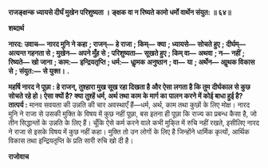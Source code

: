 **राजङ्क्षन्क ध्यायसे दीर्घं मुखेन परिशुष्यता ।** **ङ्क्षक वा न रिष्यते कामो धर्मो वार्थेन संयुत: ॥ ६४॥** 

**शब्दार्थ** 

**नारद: उवाच—** **नारद मुनि ने कहा** **; राजन्—** **हे राजा** **; किम्—** **क्या** **; ध्यायसे—** **सोचते हुए** **; दीर्घम्—** **अत्यन्त गहनता से** **; मुखेन—** **अपने मुँह से** **; परिशुष्यता—** **सूखते हुए** **; किम् वा—** **अथवा** **; न—** **नहीं** **; रिष्यते—** **खो जाना** **; काम:—** **इन्द्रियतृप्ति** **; धर्म:—** **धाॢमक** **अनुष्ठान** **; वा—** **या** **; अर्थेन—** **आॢथक विकास से** **; संयुत:—** **से युक्त।** **.** 

**महर्षि नारद ने पूछा : हे राजन्, तुश्हारा मुख सूख रहा दिखता है और ऐसा लगता है कि तुम** **दीर्घकाल से कुछ सोचते रहे हो। ऐसा क्यों है? क्या तुश्हें धर्म, अर्थ तथा काम के मार्ग का** **पालन करने में कोई बाधा हुई है?** **तात्पर्य :** मानव सवयता की उन्नति की चार अवस्थाएँ हैं—धर्म, अर्थ, काम तथा कुछों के लिए मोक्ष। नारद मुनि ने राजा से उसकी मुक्ति के विषय में कुछ नहीं पूछा, बस इतना ही पूछा कि राज्य का प्रबन्ध कैसा है, जो तीन सिद्धान्तों के उन्नति के लिए हैं। चूँकि ऐसे कर्म करने वाले कभी मुकि्त में रुचि नहीं रखते, इसीलिए नारद ने राजा से इसके विषय में कुछ नहीं कहा। मुक्ति तो उन लोगों के लिए है जिन्होंने धार्मिक कृत्यों, आर्थिक विकास तथा इन्द्रियतृप्ति के प्रति सारी रुचि खो दी है।  

**राजोवाच** 